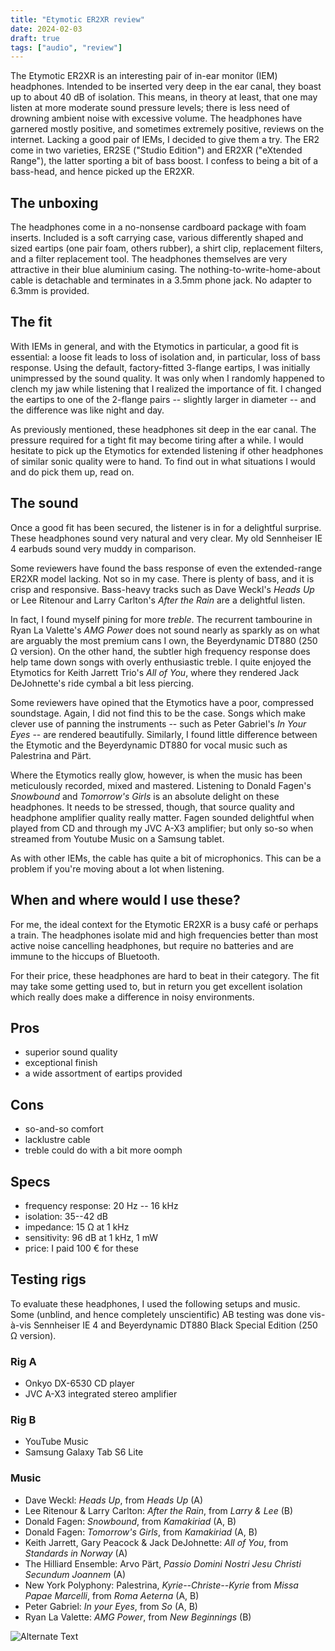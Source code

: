 ```yaml
---
title: "Etymotic ER2XR review"
date: 2024-02-03
draft: true
tags: ["audio", "review"]
---
```


The Etymotic ER2XR is an interesting pair
of in-ear monitor (IEM) headphones.
Intended to be inserted very deep in
the ear canal, they boast up to about
40 dB of isolation. This means, in
theory at least, that one may listen
at more moderate sound pressure
levels; there is less need of drowning
ambient noise with excessive volume.
The headphones have garnered mostly positive,
and sometimes extremely positive, reviews
on the internet. Lacking a good
pair of IEMs, I decided to give them
a try. The ER2 come in two varieties,
ER2SE ("Studio Edition") and ER2XR
("eXtended Range"), the latter sporting
a bit of bass boost. I confess to being
a bit of a bass-head, and hence
picked up the ER2XR.


## The unboxing

The headphones come in a no-nonsense
cardboard package with foam inserts.
Included is a soft carrying case,
various differently shaped and sized
eartips (one pair foam, others rubber),
a shirt clip, replacement filters, and a filter
replacement tool. The headphones
themselves are very attractive in their
blue aluminium casing.
The nothing-to-write-home-about cable
is detachable and terminates in a
3.5mm phone jack. No adapter to
6.3mm is provided.


## The fit

With IEMs in general, and with the
Etymotics in particular, a good fit
is essential: a loose fit leads to
loss of isolation and, in particular,
loss of bass response. Using the
default, factory-fitted 3-flange
eartips, I was initially unimpressed
by the sound quality. It was
only when I randomly happened to clench my
jaw while listening that I
realized the importance of fit.
I changed the eartips to one
of the 2-flange pairs -- slightly larger in diameter -- and the
difference was like night and
day.

As previously mentioned, these
headphones sit deep in the ear
canal. The pressure required for
a tight fit may become tiring
after a while. I would hesitate to
pick up the Etymotics for extended
listening if other headphones
of similar sonic quality were to
hand. To find out in what
situations I would and do pick
them up, read on.


## The sound

Once a good fit has been secured,
the listener is in for a delightful
surprise. These headphones sound
very natural and very clear.
My old Sennheiser IE 4 earbuds
sound very muddy in comparison.

Some reviewers have found the bass
response of even the extended-range
ER2XR model lacking. Not so
in my case. There is plenty of
bass, and it is crisp and
responsive. Bass-heavy tracks such
as Dave Weckl's *Heads Up* or
Lee Ritenour and Larry Carlton's *After the Rain* are a
delightful listen.

In fact, I found myself pining
for more *treble*. The recurrent tambourine
in Ryan La Valette's *AMG Power* does not sound nearly
as sparkly as on what are
arguably the most premium cans I own, the
Beyerdynamic DT880 (250 Ω version). On the other
hand, the subtler high frequency response
does help tame down songs with
overly enthusiastic treble. I quite
enjoyed the Etymotics for Keith
Jarrett Trio's *All of You*, where they
rendered Jack DeJohnette's ride
cymbal a bit less piercing.

Some reviewers have opined that
the Etymotics have a poor, compressed
soundstage. Again, I did not find
this to be the case. Songs which
make clever use of panning the instruments
-- such as Peter Gabriel's *In Your Eyes* --
are rendered beautifully. Similarly,
I found little difference between
the Etymotic and the Beyerdynamic
DT880 for vocal music such as
Palestrina and Pärt.

Where the Etymotics really glow,
however, is when the music has
been meticulously recorded, mixed
and mastered. Listening to
Donald Fagen's *Snowbound* and
*Tomorrow's Girls* is an
absolute delight on these headphones.
It needs to be stressed, though,
that source quality and headphone
amplifier quality really matter.
Fagen sounded delightful when
played from CD and through my
JVC A-X3 amplifier; but only
so-so when streamed from
Youtube Music on a Samsung
tablet.

As with other IEMs, the cable has quite
a bit of microphonics. This can be a
problem if you're moving about a lot
when listening.


## When and where would I use these?

For me, the ideal context for the
Etymotic ER2XR is a busy café
or perhaps a train. The headphones
isolate mid and high frequencies
better than most active noise cancelling
headphones, but require no batteries
and are immune to the hiccups of
Bluetooth.

For their price, these headphones are
hard to beat in their category. The fit
may take some getting used to, but in
return you get excellent isolation which
really does make a difference in noisy
environments.


## Pros

- superior sound quality
- exceptional finish
- a wide assortment of eartips provided


## Cons

- so-and-so comfort
- lacklustre cable
- treble could do with a bit more oomph


## Specs

- frequency response: 20 Hz -- 16 kHz
- isolation: 35--42 dB
- impedance: 15 Ω at 1 kHz
- sensitivity: 96 dB at 1 kHz, 1 mW
- price: I paid 100 € for these


## Testing rigs

To evaluate these headphones, I
used the following setups and
music. Some (unblind, and hence
completely unscientific) AB testing
was done vis-à-vis Sennheiser IE 4
and Beyerdynamic DT880 Black Special 
Edition (250 Ω version).

### Rig A

- Onkyo DX-6530 CD player
- JVC A-X3 integrated stereo amplifier

### Rig B

- YouTube Music
- Samsung Galaxy Tab S6 Lite

### Music

- Dave Weckl: *Heads Up*, from *Heads Up* (A)
- Lee Ritenour & Larry Carlton: *After the Rain*, from *Larry & Lee* (B)
- Donald Fagen: *Snowbound*, from *Kamakiriad* (A, B)
- Donald Fagen: *Tomorrow's Girls*, from *Kamakiriad* (A, B)
- Keith Jarrett, Gary Peacock & Jack DeJohnette: *All of You*, from *Standards in Norway* (A)
- The Hilliard Ensemble: Arvo Pärt, *Passio Domini Nostri Jesu Christi Secundum Joannem* (A)
- New York Polyphony: Palestrina, *Kyrie--Christe--Kyrie* from *Missa Papae Marcelli*, from *Roma Aeterna* (A, B)
- Peter Gabriel: *In your Eyes*, from *So* (A, B)
- Ryan La Valette: *AMG Power*, from *New Beginnings* (B)


![Alternate Text](DSCF5216.jpg)
